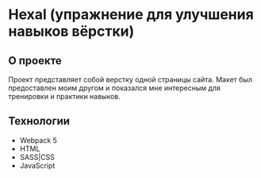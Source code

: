 # Hexal (упражнение для улучшения навыков вёрстки)
## О проекте 
Проект представляет собой верстку одной страницы  сайта. Макет был предоставлен моим другом и показался мне интересным для тренировки и практики навыков. 
## Технологии 
* Webpack 5 
* HTML 
* SASS|CSS 
* JavaScript
